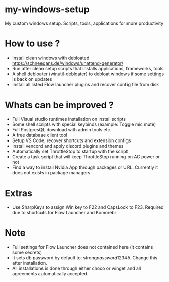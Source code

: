 # my-windows-setup

My custom windows setup. Scripts, tools, applications for more productivity

# How to use ?

- Install clean windows with debloated https://schneegans.de/windows/unattend-generator/
- Run after clean setup scripts that installs applications, frameworks, tools
- A shell debloater (winutil-debloater) to debloat windows if some settings is back on updates
- Install all listed Flow launcher plugins and recover config file from disk

# Whats can be improved ?

- Full Visual studio runtimes installation on install scripts
- Some shell scripts with special keybinds (example: Toggle mic mute)
- Full PostgresQL download with admin tools etc.
- A free database client tool
- Setup VS Code, recover shortcuts and extension configs
- Install vencord and apply discord plugins and themes
- Automatically set ThrottleStop to startup with the script
- Create a task script that will keep ThrottleStop running on AC power or not
- Find a way to install Nvidia App through packages or URL. Currently it does not exists in package managers

# Extras

- Use SharpKeys to assign Win key to F22 and CapsLock to F23. Required due to shortcuts for Flow Launcher and Komorebi

# Note

- Full settings for Flow Launcher does not contained here (it contains some secrets)
- It sets db password by default to: strong$password$12345. Change this after installation.
- All installations is done through either choco or winget and all agreements automatically accepted.

